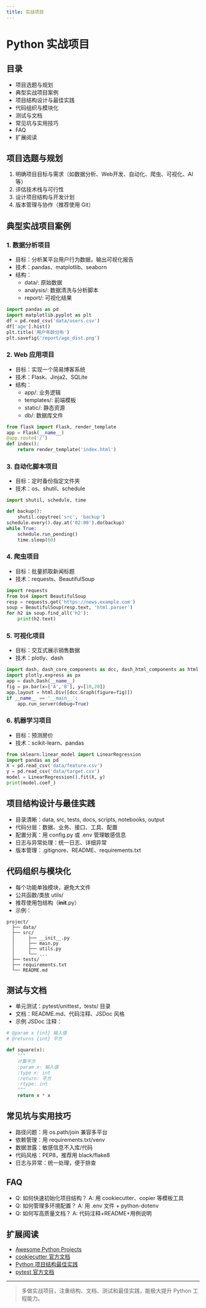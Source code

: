 ```yaml
---
title: 实战项目
---
```


# Python 实战项目

## 目录
- 项目选题与规划
- 典型实战项目案例
- 项目结构设计与最佳实践
- 代码组织与模块化
- 测试与文档
- 常见坑与实用技巧
- FAQ
- 扩展阅读

## 项目选题与规划
1. 明确项目目标与需求（如数据分析、Web开发、自动化、爬虫、可视化、AI等）
2. 评估技术栈与可行性
3. 设计项目结构与开发计划
4. 版本管理与协作（推荐使用 Git）

## 典型实战项目案例
### 1. 数据分析项目
- 目标：分析某平台用户行为数据，输出可视化报告
- 技术：pandas、matplotlib、seaborn
- 结构：
  - data/: 原始数据
  - analysis/: 数据清洗与分析脚本
  - report/: 可视化结果
```python
import pandas as pd
import matplotlib.pyplot as plt
df = pd.read_csv('data/users.csv')
df['age'].hist()
plt.title('用户年龄分布')
plt.savefig('report/age_dist.png')
```

### 2. Web 应用项目
- 目标：实现一个简易博客系统
- 技术：Flask、Jinja2、SQLite
- 结构：
  - app/: 业务逻辑
  - templates/: 前端模板
  - static/: 静态资源
  - db/: 数据库文件
```python
from flask import Flask, render_template
app = Flask(__name__)
@app.route('/')
def index():
    return render_template('index.html')
```

### 3. 自动化脚本项目
- 目标：定时备份指定文件夹
- 技术：os、shutil、schedule
```python
import shutil, schedule, time

def backup():
    shutil.copytree('src', 'backup')
schedule.every().day.at('02:00').do(backup)
while True:
    schedule.run_pending()
    time.sleep(60)
```

### 4. 爬虫项目
- 目标：批量抓取新闻标题
- 技术：requests、BeautifulSoup
```python
import requests
from bs4 import BeautifulSoup
resp = requests.get('https://news.example.com')
soup = BeautifulSoup(resp.text, 'html.parser')
for h2 in soup.find_all('h2'):
    print(h2.text)
```

### 5. 可视化项目
- 目标：交互式展示销售数据
- 技术：plotly、dash
```python
import dash, dash_core_components as dcc, dash_html_components as html
import plotly.express as px
app = dash.Dash(__name__)
fig = px.bar(x=['A','B'], y=[10,20])
app.layout = html.Div([dcc.Graph(figure=fig)])
if __name__ == '__main__':
    app.run_server(debug=True)
```

### 6. 机器学习项目
- 目标：预测房价
- 技术：scikit-learn、pandas
```python
from sklearn.linear_model import LinearRegression
import pandas as pd
X = pd.read_csv('data/feature.csv')
y = pd.read_csv('data/target.csv')
model = LinearRegression().fit(X, y)
print(model.coef_)
```

## 项目结构设计与最佳实践
- 目录清晰：data, src, tests, docs, scripts, notebooks, output
- 代码分层：数据、业务、接口、工具、配置
- 配置分离：用 config.py 或 .env 管理敏感信息
- 日志与异常处理：统一日志、详细异常
- 版本管理：.gitignore、README、requirements.txt

## 代码组织与模块化
- 每个功能单独模块，避免大文件
- 公共函数/类放 utils/
- 推荐使用包结构（__init__.py）
- 示例：
```
project/
  ├── data/
  ├── src/
  │     ├── __init__.py
  │     ├── main.py
  │     ├── utils.py
  │     └── ...
  ├── tests/
  ├── requirements.txt
  └── README.md
```

## 测试与文档
- 单元测试：pytest/unittest，tests/ 目录
- 文档：README.md、代码注释、JSDoc 风格
- 示例 JSDoc 注释：
```python
# @param x {int} 输入值
# @returns {int} 平方

def square(x):
    """
    计算平方
    :param x: 输入值
    :type x: int
    :return: 平方
    :rtype: int
    """
    return x * x
```

## 常见坑与实用技巧
- 路径问题：用 os.path/join 兼容多平台
- 依赖管理：用 requirements.txt/venv
- 数据泄露：敏感信息不入库/代码
- 代码风格：PEP8，推荐用 black/flake8
- 日志与异常：统一处理，便于排查

## FAQ
- Q: 如何快速初始化项目结构？
  A: 用 cookiecutter、copier 等模板工具
- Q: 如何管理多环境配置？
  A: 用 .env 文件 + python-dotenv
- Q: 如何写高质量文档？
  A: 代码注释+README+用例说明

## 扩展阅读
- [Awesome Python Projects](https://github.com/krzjoa/awesome-python-projects)
- [cookiecutter 官方文档](https://cookiecutter.readthedocs.io/en/latest/)
- [Python 项目结构最佳实践](https://realpython.com/python-application-layouts/)
- [pytest 官方文档](https://docs.pytest.org/en/stable/)

---

> 多做实战项目，注重结构、文档、测试和最佳实践，能极大提升 Python 工程能力。 